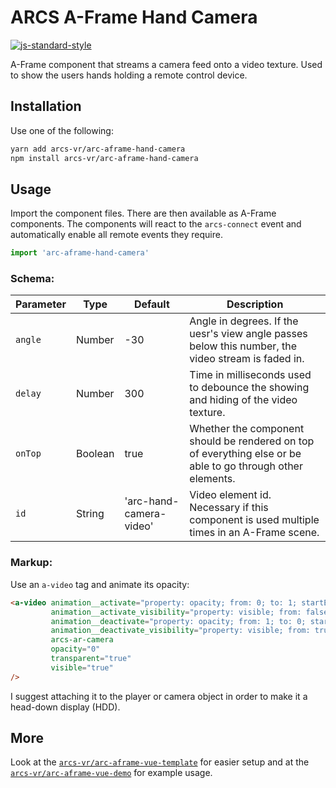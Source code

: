 # ARCS A-Frame Hand Camera

[![js-standard-style](https://cdn.rawgit.com/standard/standard/master/badge.svg)](http://standardjs.com)

A-Frame component that streams a camera feed onto a video texture.
Used to show the users hands holding a remote control device.

## Installation

Use one of the following:

```bash
yarn add arcs-vr/arc-aframe-hand-camera
npm install arcs-vr/arc-aframe-hand-camera
```

## Usage

Import the component files. There are then available as A-Frame components.
The components will react to the `arcs-connect` event and automatically enable all remote events they require.

```js
import 'arc-aframe-hand-camera'
```

### Schema:

| Parameter | Type | Default | Description |
| --------- | ---- | ------- | ----------- |
| `angle` | Number | -30 | Angle in degrees. If the uesr's view angle passes below this number, the video stream is faded in. | |
| `delay` | Number | 300 | Time in milliseconds used to debounce the showing and hiding of the video texture. |
| `onTop` | Boolean | true | Whether the component should be rendered on top of everything else or be able to go through other elements. |
| `id` | String | 'arc-hand-camera-video' | Video element id. Necessary if this component is used multiple times in an A-Frame scene. |

### Markup:

Use an `a-video` tag and animate its opacity:

```html
<a-video animation__activate="property: opacity; from: 0; to: 1; startEvents: activate; dur: 200; delay: 100;"
         animation__activate_visibility="property: visible; from: false; to: true; startEvents: activate; dur: 0;"
         animation__deactivate="property: opacity; from: 1; to: 0; startEvents: deactivate; dur: 200;"
         animation__deactivate_visibility="property: visible; from: true; to: false; startEvents: deactivate; dur: 0; delay: 200;"
         arcs-ar-camera
         opacity="0"
         transparent="true"
         visible="true"
/>
```

I suggest attaching it to the player or camera object in order to make it a head-down display (HDD). 

## More

Look at the [`arcs-vr/arc-aframe-vue-template`](https://github.com/arcs-vr/arc-aframe-vue-template) for easier setup and at the
[`arcs-vr/arc-aframe-vue-demo`](https://github.com/arcs-vr/arc-aframe-vue-demo) for example usage.
